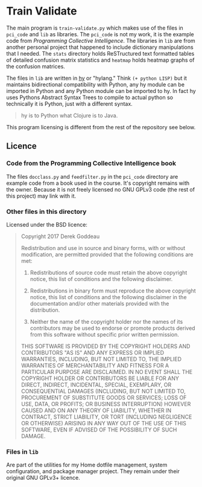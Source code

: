 # Train Validate

The main program is `train-validate.py` which makes use of the files in `pci_code` and `lib` as libraries. The `pci_code` is not my work, it is the example code from _Programming Collective Intelligence_. The libraries in `lib` are from another personal project that happened to include dictionary manipulations that I needed. The `stats` directory holds ReSTructured text formatted tables of detailed confusion matrix statistics and `heatmap` holds heatmap graphs of the confusion matrices.

The files in `lib` are written in [hy](https://github.com/hylang/hy) or "hylang." Think `(+ python LISP)` but it maintains bidirectional compatibility with Python, any hy module can be imported in Python and any Python module can be imported to hy. In fact hy uses Pythons Abstract Syntax Trees to compile to actual python so technically it is Python, just with a different syntax.

> hy is to Python what Clojure is to Java.

This program licensing is different from the rest of the repository see below.

## Licence

### Code from the Programming Collective Intelligence book

The files `docclass.py` and `feedfilter.py` in the `pci_code` directory are example code from a book used in the course. It's copyright remains with the owner. Because it is not freely licensed no GNU GPLv3 code (the rest of this project) may link with it.

### Other files in this directory 

Licensed under the BSD licence:

>Copyright 2017 Derek Goddeau
>
>Redistribution and use in source and binary forms, with or without modification, are permitted provided that the following conditions are met:
>
>1. Redistributions of source code must retain the above copyright notice, this list of conditions and the following disclaimer.
>
>2. Redistributions in binary form must reproduce the above copyright notice, this list of conditions and the following disclaimer in the documentation and/or other materials provided with the distribution.
>
>3. Neither the name of the copyright holder nor the names of its contributors may be used to endorse or promote products derived from this software without specific prior written permission.
>
>THIS SOFTWARE IS PROVIDED BY THE COPYRIGHT HOLDERS AND CONTRIBUTORS "AS IS" AND ANY EXPRESS OR IMPLIED WARRANTIES, INCLUDING, BUT NOT LIMITED TO, THE IMPLIED WARRANTIES OF MERCHANTABILITY AND FITNESS FOR A PARTICULAR PURPOSE ARE DISCLAIMED. IN NO EVENT SHALL THE COPYRIGHT HOLDER OR CONTRIBUTORS BE LIABLE FOR ANY DIRECT, INDIRECT, INCIDENTAL, SPECIAL, EXEMPLARY, OR CONSEQUENTIAL DAMAGES (INCLUDING, BUT NOT LIMITED TO, PROCUREMENT OF SUBSTITUTE GOODS OR SERVICES; LOSS OF USE, DATA, OR PROFITS; OR BUSINESS INTERRUPTION) HOWEVER CAUSED AND ON ANY THEORY OF LIABILITY, WHETHER IN CONTRACT, STRICT LIABILITY, OR TORT (INCLUDING NEGLIGENCE OR OTHERWISE) ARISING IN ANY WAY OUT OF THE USE OF THIS SOFTWARE, EVEN IF ADVISED OF THE POSSIBILITY OF SUCH DAMAGE.

### Files in `lib`

Are part of the utilities for my Home dotfile management, system configuration, and package manager project. They remain under their original GNU GPLv3+ licence.
